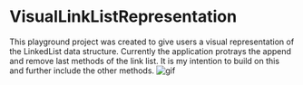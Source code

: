 # VisualLinkListRepresentation

This playground project was created to give users a visual representation of the LinkedList data structure.
Currently the application protrays the append and remove last methods of the link list. It is my intention to build on this and further include the other methods.
![gif]()
